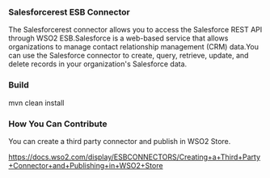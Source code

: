 ### Salesforcerest ESB Connector

The Salesforcerest connector allows you to access the Salesforce REST API through WSO2 ESB.Salesforce is a web-based service
that allows organizations to manage contact relationship management (CRM) data.You can use the Salesforce connector to create,
query, retrieve, update, and delete records in your organization's Salesforce data.

### Build

mvn clean install

### How You Can Contribute
You can create a third party connector and publish in WSO2 Store.

https://docs.wso2.com/display/ESBCONNECTORS/Creating+a+Third+Party+Connector+and+Publishing+in+WSO2+Store